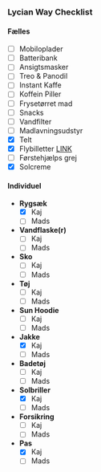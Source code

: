### Lycian Way Checklist

#### Fælles
- [ ] Mobiloplader
- [ ] Batteribank
- [ ] Ansigtsmasker
- [ ] Treo & Panodil
- [ ] Instant Kaffe
- [ ] Koffein Piller
- [ ] Frysetørret mad
- [ ] Snacks
- [ ] Vandfilter
- [ ] Madlavningsudstyr
- [x] Telt
- [x] Flybilletter [LINK](https://www.kiwi.com/en/manage/548603990?source=account)
- [ ] Førstehjælps grej
- [x] Solcreme

#### Individuel

- **Rygsæk**
  - [x] Kaj
  - [ ] Mads
- **Vandflaske(r)**
  - [ ] Kaj
  - [ ] Mads
- **Sko**
  - [ ] Kaj
  - [ ] Mads
- **Tøj**
  - [ ] Kaj
  - [ ] Mads
- **Sun Hoodie**
  - [ ] Kaj
  - [ ] Mads
- **Jakke**
  - [x] Kaj
  - [ ] Mads
- **Badetøj**
  - [ ] Kaj
  - [ ] Mads
- **Solbriller**
  - [x] Kaj
  - [ ] Mads
- **Forsikring**
  - [ ] Kaj
  - [ ] Mads
- **Pas**
  - [x] Kaj
  - [ ] Mads
